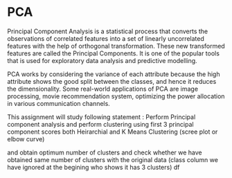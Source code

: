 # PCA

Principal Component Analysis is a statistical process that converts the observations of correlated features into a set of linearly uncorrelated features with the help of orthogonal transformation. These new transformed features are called the Principal Components. It is one of the popular tools that is used for exploratory data analysis and predictive modelling.

PCA works by considering the variance of each attribute because the high attribute shows the good split between the classes, and hence it reduces the dimensionality. Some real-world applications of PCA are image processing, movie recommendation system, optimizing the power allocation in various communication channels.

This assignment will study following statement :
Perform Principal component analysis and perform clustering using first 3 principal component scores both Heirarchial and K Means Clustering (scree plot or elbow curve)

and obtain optimum number of clusters and check whether we have obtained same number of clusters with the original data (class column we have ignored at the begining who shows it has 3 clusters) df
